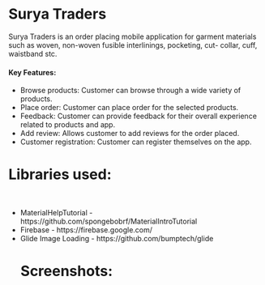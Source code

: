 <h1>Surya Traders</h1>
Surya Traders is an order placing mobile application for garment materials such as woven, non-woven fusible interlinings, pocketing, cut- collar, cuff, waistband stc.

<h4>Key Features:</h4>
<ul>
<li>Browse products: Customer can browse through a wide variety of products.</1i>
<li>Place order: Customer can place order for the selected products.</1i>
<li>Feedback: Customer can provide feedback for their overall experience related to products and app.</1i>
<li>Add review: Allows customer to add reviews for the order placed.</1i></1i>
<li>Customer registration: Customer can register themselves on the app.</1i>
</ul>

<h1>Libraries used:</h1>
<br>
<ul>
<li>MaterialHelpTutorial - https://github.com/spongebobrf/MaterialIntroTutorial</li>
<li>Firebase - https://firebase.google.com/</li>
<li>Glide Image Loading - https://github.com/bumptech/glide</li>

  
  <h1>Screenshots:</h1>
